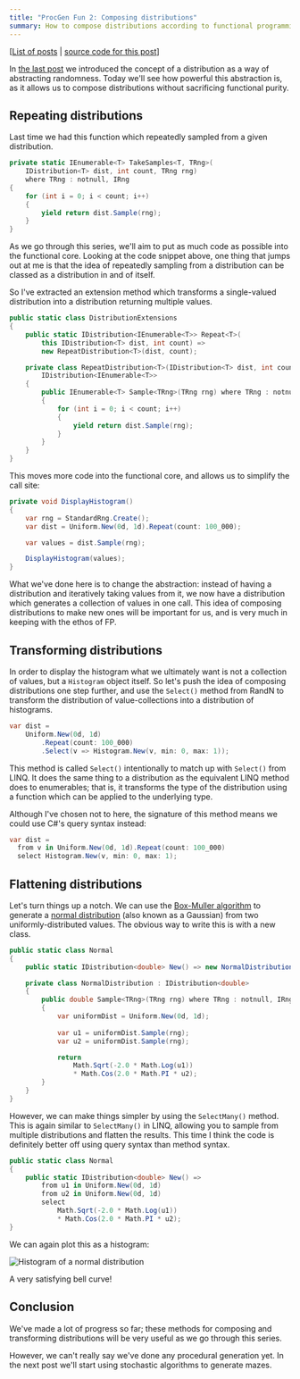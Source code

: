 ```yaml
---
title: "ProcGen Fun 2: Composing distributions"
summary: How to compose distributions according to functional programming principles.
---
```


[[List of posts](/2024/12/18/PGF-00/#list-of-posts) | [source code for this
post](https://github.com/djcarter85/ProcGenFun/tree/post-02)]

In [the last post](/2024/12/25/PGF-01/) we introduced the concept of a
distribution as a way of abstracting randomness. Today we'll see how powerful
this abstraction is, as it allows us to compose distributions without
sacrificing functional purity.

## Repeating distributions

Last time we had this function which repeatedly sampled from a given
distribution.

```cs
private static IEnumerable<T> TakeSamples<T, TRng>(
    IDistribution<T> dist, int count, TRng rng)
    where TRng : notnull, IRng
{
    for (int i = 0; i < count; i++)
    {
        yield return dist.Sample(rng);
    }
}
```

As we go through this series, we'll aim to put as much code as possible into the
functional core. Looking at the code snippet above, one thing that jumps out at
me is that the idea of repeatedly sampling from a distribution can be classed as
a distribution in and of itself.

So I've extracted an extension method which transforms a single-valued
distribution into a distribution returning multiple values.

```cs
public static class DistributionExtensions
{
    public static IDistribution<IEnumerable<T>> Repeat<T>(
        this IDistribution<T> dist, int count) =>
        new RepeatDistribution<T>(dist, count);

    private class RepeatDistribution<T>(IDistribution<T> dist, int count) :
        IDistribution<IEnumerable<T>>
    {
        public IEnumerable<T> Sample<TRng>(TRng rng) where TRng : notnull, IRng
        {
            for (int i = 0; i < count; i++)
            {
                yield return dist.Sample(rng);
            }
        }
    }
}
```

This moves more code into the functional core, and allows us to simplify the
call site:

```cs
private void DisplayHistogram()
{
    var rng = StandardRng.Create();
    var dist = Uniform.New(0d, 1d).Repeat(count: 100_000);

    var values = dist.Sample(rng);

    DisplayHistogram(values);
}
```

What we've done here is to change the abstraction: instead of having a
distribution and iteratively taking values from it, we now have a distribution
which generates a collection of values in one call. This idea of composing
distributions to make new ones will be important for us, and is very much in
keeping with the ethos of FP.

## Transforming distributions

In order to display the histogram what we ultimately want is not a collection of
values, but a `Histogram` object itself. So let's push the idea of composing
distributions one step further, and use the `Select()` method from RandN to
transform the distribution of value-collections into a distribution of
histograms.

```cs
var dist =
    Uniform.New(0d, 1d)
        .Repeat(count: 100_000)
        .Select(v => Histogram.New(v, min: 0, max: 1));
```

This method is called `Select()` intentionally to match up with `Select()` from
LINQ. It does the same thing to a distribution as the equivalent LINQ method
does to enumerables; that is, it transforms the type of the distribution using a
function which can be applied to the underlying type.

Although I've chosen not to here, the signature of this method means we could
use C#'s query syntax instead:

```cs
var dist =
  from v in Uniform.New(0d, 1d).Repeat(count: 100_000)
  select Histogram.New(v, min: 0, max: 1);
```

## Flattening distributions

Let's turn things up a notch. We can use the [Box-Muller
algorithm](https://en.wikipedia.org/wiki/Box%E2%80%93Muller_transform) to
generate a [normal
distribution](https://en.wikipedia.org/wiki/Normal_distribution) (also known as
a Gaussian) from two uniformly-distributed values. The obvious way to write this
is with a new class.

```cs
public static class Normal
{
    public static IDistribution<double> New() => new NormalDistribution();

    private class NormalDistribution : IDistribution<double>
    {
        public double Sample<TRng>(TRng rng) where TRng : notnull, IRng
        {
            var uniformDist = Uniform.New(0d, 1d);
            
            var u1 = uniformDist.Sample(rng);
            var u2 = uniformDist.Sample(rng);

            return 
                Math.Sqrt(-2.0 * Math.Log(u1))
                * Math.Cos(2.0 * Math.PI * u2);
        }
    }
}
```

However, we can make things simpler by using the `SelectMany()` method. This is
again similar to `SelectMany()` in LINQ, allowing you to sample from multiple
distributions and flatten the results. This time I think the code is definitely
better off using query syntax than method syntax.

```cs
public static class Normal
{
    public static IDistribution<double> New() =>
        from u1 in Uniform.New(0d, 1d)
        from u2 in Uniform.New(0d, 1d)
        select
            Math.Sqrt(-2.0 * Math.Log(u1))
            * Math.Cos(2.0 * Math.PI * u2);
}
```

We can again plot this as a histogram:

![Histogram of a normal
distribution](/assets/images/2025-01-01-PGF-02/normal.png)

A very satisfying bell curve!

## Conclusion

We've made a lot of progress so far; these methods for composing and
transforming distributions will be very useful as we go through this series.

However, we can't really say we've done any procedural generation yet. In the
next post we'll start using stochastic algorithms to generate mazes.
